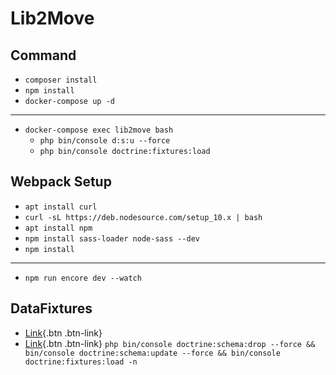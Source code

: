 # Lib2Move


## Command 

* `composer install`
* `npm install`
* `docker-compose up -d`

------

* `docker-compose exec lib2move bash`
	* `php bin/console d:s:u --force`
	* `php bin/console doctrine:fixtures:load`


## Webpack Setup

* `apt install curl`
* `curl -sL https://deb.nodesource.com/setup_10.x | bash`
* `apt install npm`
* `npm install sass-loader node-sass --dev`
* `npm install`

------

* `npm run encore dev --watch`


## DataFixtures

* [Link](https://symfonycasts.com/screencast/doctrine-relations/fixture-references){.btn .btn-link}
* [Link](https://github.com/fzaninotto/Faker){.btn .btn-link}
```php bin/console doctrine:schema:drop --force && bin/console doctrine:schema:update --force && bin/console doctrine:fixtures:load -n```
